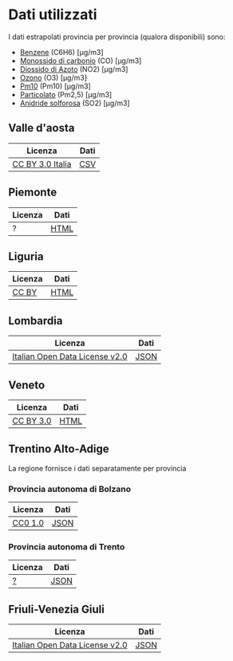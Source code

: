 # Dati utilizzati
I dati estrapolati provincia per provincia (qualora disponibili) sono:
 * [Benzene](https://it.wikipedia.org/wiki/Benzene) (C6H6) [µg/m3]
 * [Monossido di carbonio](https://it.wikipedia.org/wiki/Monossido_di_carbonio) (CO) [µg/m3] 
 * [Diossido di Azoto](https://it.wikipedia.org/wiki/Diossido_di_azoto) (NO2) [µg/m3]
 * [Ozono](https://it.wikipedia.org/wiki/Ozono) (O3) [µg/m3]
 * [Pm10](https://it.wikipedia.org/wiki/PM10) (Pm10) [µg/m3]
 * [Particolato](https://it.wikipedia.org/wiki/Particolato) (Pm2,5) [µg/m3]
 * [Anidride solforosa](https://it.wikipedia.org/wiki/Anidride_solforosa) (SO2) [µg/m3]

## Valle d'aosta
| Licenza | Dati |
|---|---|
[CC BY 3.0 Italia](https://creativecommons.org/licenses/by/3.0/it)|[CSV](http://www.arpa.vda.it/it/aria/la-qualit%C3%A0-dell-aria/stazioni-di-monitoraggio/inquinanti-export-dati)

## Piemonte
| Licenza | Dati |
|---|---|
?|[HTML](http://www.sistemapiemonte.it/ambiente/srqa/consultadati.shtml)

## Liguria
| Licenza | Dati |
|---|---|
[CC BY](https://creativecommons.org/licenses/by/1.0/deed.it)|[HTML](http://www.cartografiarl.regione.liguria.it/SiraQualAria/script/Pub3AccessoDatiAria.asp?Tipo=DatiGiorno)

## Lombardia
| Licenza | Dati |
|---|---|
[Italian Open Data License v2.0](https://www.dati.gov.it/content/italian-open-data-license-v20)|[JSON](https://www.dati.lombardia.it/Ambiente/Dati-sensori-aria/nicp-bhqi)

## Veneto
| Licenza | Dati |
|---|---|
[CC BY 3.0](https://creativecommons.org/licenses/by/3.0/deed.it)|[HTML](http://www.arpa.veneto.it/arpavinforma/bollettini/aria/aria_dati_validati_storico.php)

## Trentino Alto-Adige
La regione fornisce i dati separatamente per provincia

### Provincia autonoma di Bolzano
| Licenza | Dati |
|---|---|
[CC0 1.0](https://creativecommons.org/publicdomain/zero/1.0/deed.it)|[JSON](http://dati.retecivica.bz.it/it/dataset/situazione-dell-aria/resource/8f7be5f5-a497-4c49-974f-a05fd94230e9)

### Provincia autonoma di Trento
| Licenza | Dati |
|---|---|
[?]()|[JSON](https://appa.alpz.it/aria/)

## Friuli-Venezia Giuli
| Licenza | Dati |
|---|---|
[Italian Open Data License v2.0](https://www.dati.gov.it/content/italian-open-data-license-v20)|[JSON](https://www.dati.friuliveneziagiulia.it/browse?q=Aria&sortBy=relevance)
